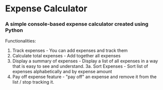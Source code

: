 # Expense Calculator
### A simple console-based expense calculator created using Python

Functionalities:
1. Track expenses - You can add expenses and track them
2. Calculate total expenses - Add together all expenses
3. Display a summary of expenses - Display a list of all expenses in a way that is easy to see and understand.
3a. Sort Expenses - Sort list of expenses alphabetically and by expense amount
4. Pay off expense feature - "pay off" an expense and remove it from the list / stop tracking it.

